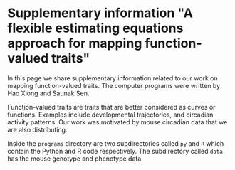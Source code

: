 # Supplementary information "A flexible estimating equations approach for mapping function-valued traits"

In this page we share supplementary information related to our work on
mapping function-valued traits. The computer programs were written by
Hao Xiong and Saunak Sen.

Function-valued traits are traits that are better considered as curves
or functions. Examples include developmental trajectories, and
circadian activity patterns. Our work was motivated by mouse circadian
data that we are also distributing.

Inside the `programs` directory are two subdirectories called `py` and
`R` which contain the Python and R code respectively. The subdirectory
called `data` has the mouse genotype and phenotype data.

